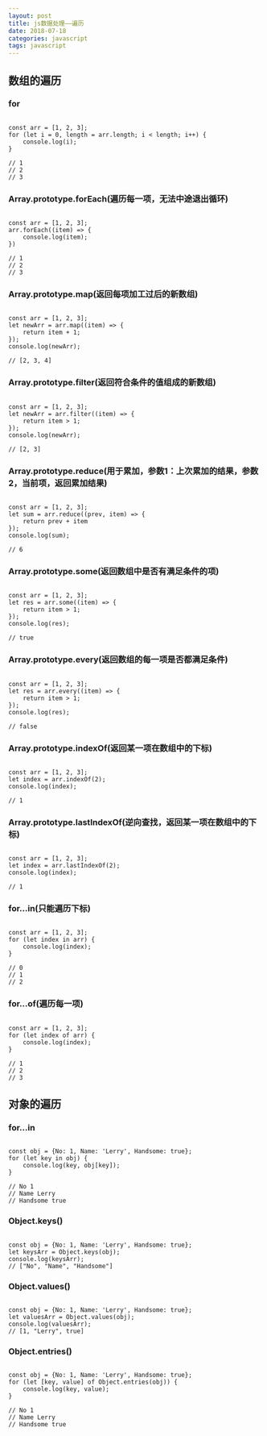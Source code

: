 ```yaml
---
layout: post
title: js数据处理——遍历
date: 2018-07-18
categories: javascript
tags: javascript
---
```


## 数组的遍历

### for

<pre><code class="language-JavaScript">
const arr = [1, 2, 3];
for (let i = 0, length = arr.length; i < length; i++) {
    console.log(i);
}

// 1
// 2
// 3
</code></pre>

### Array.prototype.forEach(遍历每一项，无法中途退出循环)

<pre><code class="language-JavaScript">
const arr = [1, 2, 3];
arr.forEach((item) => {
    console.log(item);
})

// 1
// 2
// 3
</code></pre>

### Array.prototype.map(返回每项加工过后的新数组)

<pre><code class="language-JavaScript">
const arr = [1, 2, 3];
let newArr = arr.map((item) => {
    return item + 1;
});
console.log(newArr);

// [2, 3, 4]
</code></pre>

### Array.prototype.filter(返回符合条件的值组成的新数组)

<pre><code class="language-JavaScript">
const arr = [1, 2, 3];
let newArr = arr.filter((item) => {
    return item > 1;
});
console.log(newArr);

// [2, 3]
</code></pre>

### Array.prototype.reduce(用于累加，参数1：上次累加的结果，参数2，当前项，返回累加结果)

<pre><code class="language-JavaScript">
const arr = [1, 2, 3];
let sum = arr.reduce((prev, item) => {
    return prev + item
});
console.log(sum);

// 6
</code></pre>

### Array.prototype.some(返回数组中是否有满足条件的项)

<pre><code class="language-JavaScript">
const arr = [1, 2, 3];
let res = arr.some((item) => {
    return item > 1;
});
console.log(res);

// true
</code></pre>

### Array.prototype.every(返回数组的每一项是否都满足条件)

<pre><code class="language-JavaScript">
const arr = [1, 2, 3];
let res = arr.every((item) => {
    return item > 1;
});
console.log(res);

// false
</code></pre>

### Array.prototype.indexOf(返回某一项在数组中的下标)

<pre><code class="language-JavaScript">
const arr = [1, 2, 3];
let index = arr.indexOf(2);
console.log(index);

// 1
</code></pre>

### Array.prototype.lastIndexOf(逆向查找，返回某一项在数组中的下标)

<pre><code class="language-JavaScript">
const arr = [1, 2, 3];
let index = arr.lastIndexOf(2);
console.log(index);

// 1
</code></pre>

### for...in(只能遍历下标)

<pre><code class="language-JavaScript">
const arr = [1, 2, 3];
for (let index in arr) {
    console.log(index);
}

// 0
// 1
// 2
</code></pre>

### for...of(遍历每一项)

<pre><code class="language-JavaScript">
const arr = [1, 2, 3];
for (let index of arr) {
    console.log(index);
}

// 1
// 2
// 3
</code></pre>

## 对象的遍历

### for...in

<pre><code class="language-JavaScript">
const obj = {No: 1, Name: 'Lerry', Handsome: true};
for (let key in obj) {
    console.log(key, obj[key]);
}

// No 1
// Name Lerry
// Handsome true
</code></pre>

### Object.keys()

<pre><code class="language-JavaScript">
const obj = {No: 1, Name: 'Lerry', Handsome: true};
let keysArr = Object.keys(obj);
console.log(keysArr);
// ["No", "Name", "Handsome"]
</code></pre>

### Object.values()

<pre><code class="language-JavaScript">
const obj = {No: 1, Name: 'Lerry', Handsome: true};
let valuesArr = Object.values(obj);
console.log(valuesArr);
// [1, "Lerry", true]
</code></pre>

### Object.entries()

<pre><code class="language-JavaScript">
const obj = {No: 1, Name: 'Lerry', Handsome: true};
for (let [key, value] of Object.entries(obj)) {
    console.log(key, value);
}

// No 1
// Name Lerry
// Handsome true
</code></pre>


